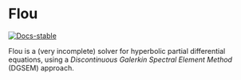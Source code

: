 # Flou

[![Docs-stable](https://img.shields.io/badge/dev-stable-blue?style=flat-square)](https://andres-mg.github.io/Flou/stable/)

Flou is a (very incomplete) solver for hyperbolic partial differential equations, using a *Discontinuous Galerkin Spectral Element Method* (DGSEM) approach.
